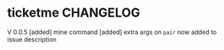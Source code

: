 # ticketme CHANGELOG

V 0.0.5
  [added] mine command
  [added] extra args on `pair` now added to issue description
